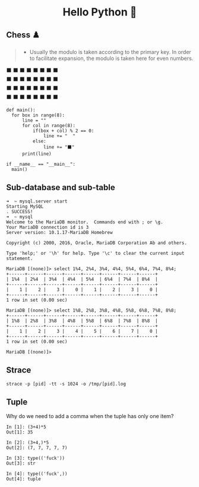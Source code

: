 <h1 align="center">Hello Python 🐍 </h1>

## Chess ♟️
>- Usually the modulo is taken according to the primary key. In order to facilitate expansion, the modulo is taken here for even numbers.

  ⬛  ⬛  ⬛  ⬛
⬛  ⬛  ⬛  ⬛  
  ⬛  ⬛  ⬛  ⬛
⬛  ⬛  ⬛  ⬛  
  ⬛  ⬛  ⬛  ⬛
⬛  ⬛  ⬛  ⬛  
  ⬛  ⬛  ⬛  ⬛
⬛  ⬛  ⬛  ⬛  

```
def main():
  for box in range(8):
      line = ""
      for col in range(8):
          if(box + col) % 2 == 0:
              line += "  "
          else:
              line += "⬛"
      print(line)

if __name__ == "__main__":
  main()
```

## Sub-database and sub-table
```
➜  ~ mysql.server start
Starting MySQL
. SUCCESS!
➜  ~ mysql
Welcome to the MariaDB monitor.  Commands end with ; or \g.
Your MariaDB connection id is 3
Server version: 10.1.17-MariaDB Homebrew

Copyright (c) 2000, 2016, Oracle, MariaDB Corporation Ab and others.

Type 'help;' or '\h' for help. Type '\c' to clear the current input statement.

MariaDB [(none)]> select 1%4, 2%4, 3%4, 4%4, 5%4, 6%4, 7%4, 8%4;
+------+------+------+------+------+------+------+------+
| 1%4  | 2%4  | 3%4  | 4%4  | 5%4  | 6%4  | 7%4  | 8%4  |
+------+------+------+------+------+------+------+------+
|    1 |    2 |    3 |    0 |    1 |    2 |    3 |    0 |
+------+------+------+------+------+------+------+------+
1 row in set (0.00 sec)

MariaDB [(none)]> select 1%8, 2%8, 3%8, 4%8, 5%8, 6%8, 7%8, 8%8;
+------+------+------+------+------+------+------+------+
| 1%8  | 2%8  | 3%8  | 4%8  | 5%8  | 6%8  | 7%8  | 8%8  |
+------+------+------+------+------+------+------+------+
|    1 |    2 |    3 |    4 |    5 |    6 |    7 |    0 |
+------+------+------+------+------+------+------+------+
1 row in set (0.00 sec)

MariaDB [(none)]>
```


## Strace

```
strace -p [pid] -tt -s 1024 -o /tmp/[pid].log
```


##  Tuple

Why do we need to add a comma when the tuple has only one item?

```
In [1]: (3+4)*5
Out[1]: 35

In [2]: (3+4,)*5
Out[2]: (7, 7, 7, 7, 7)
```

```
In [3]: type(('fuck'))
Out[3]: str

In [4]: type(('fuck',))
Out[4]: tuple
```